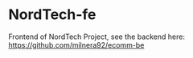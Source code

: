 # NordTech-fe
Frontend of NordTech Project, see the backend here: https://github.com/milnera92/ecomm-be
